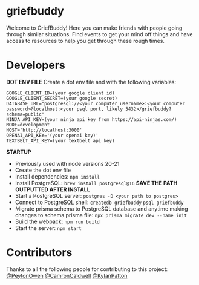 # griefbuddy

Welcome to GriefBuddy! Here you can make friends with people going through similar situations. Find events to get your mind off things and have access to resources to help you get through these rough times.

# Developers

**DOT ENV FILE**
Create a dot env file and with the following variables:
```
GOOGLE_CLIENT_ID=(your google client id)
GOOGLE_CLIENT_SECRET=(your google secret)
DATABASE_URL="postgresql://<your computer username>:<your computer password>@localhost:<your psql port, likely 5432>/griefbuddy?schema=public"
NINJA_API_KEY=(your ninja api key from https://api-ninjas.com/)
MODE=development
HOST='http://localhost:3000'
OPENAI_API_KEY='(your openai key)'
TEXTBELT_API_KEY=(your textbelt api key)
```

**STARTUP**
* Previously used with node versions 20-21
* Create the dot env file
* Install dependencies: ```npm install```
* Install PostgreSQL: ```brew install postgresql@16``` **SAVE THE PATH OUTPUTTED AFTER INSTALL**
* Start a PostgreSQL server: ```postgres -D <your path to postgres>```
* Connect to PostgreSQL shell: ```createdb griefbuddy``` ```psql griefbuddy```
* Migrate prisma schema to PostgreSQL database and anytime making changes to schema.prisma file: ```npx prisma migrate dev --name init```
* Build the webpack: ```npm run build```
* Start the server: ```npm start```


# Contributors
Thanks to all the following people for contributing to this project:
[@PeytonOwen](https://github.com/peytono)
[@CamronCaldwell](https://github.com/ccaldwell11)
[@KylanPatton](https://github.com/kycodee)